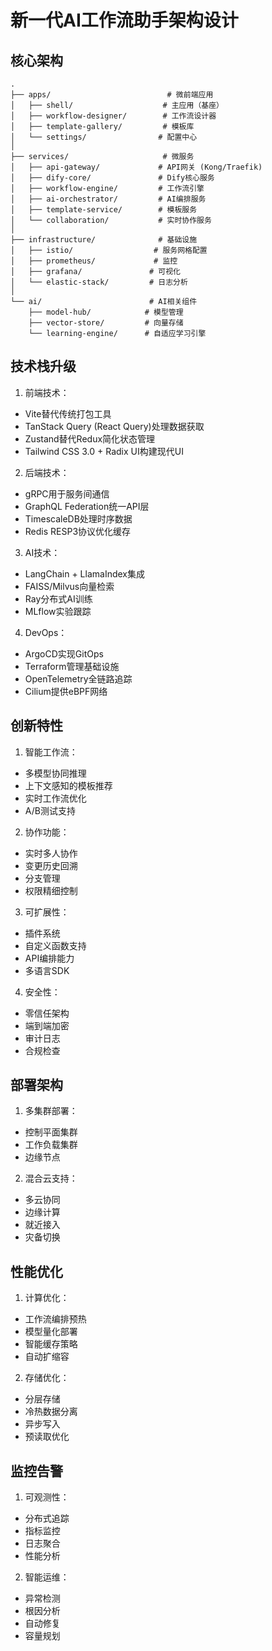 # 新一代AI工作流助手架构设计

## 核心架构

```
.
├── apps/                          # 微前端应用
│   ├── shell/                    # 主应用（基座）
│   ├── workflow-designer/        # 工作流设计器
│   ├── template-gallery/         # 模板库
│   └── settings/                # 配置中心
│
├── services/                     # 微服务
│   ├── api-gateway/             # API网关 (Kong/Traefik)
│   ├── dify-core/               # Dify核心服务
│   ├── workflow-engine/         # 工作流引擎
│   ├── ai-orchestrator/         # AI编排服务
│   ├── template-service/        # 模板服务
│   └── collaboration/           # 实时协作服务
│
├── infrastructure/              # 基础设施
│   ├── istio/                  # 服务网格配置
│   ├── prometheus/             # 监控
│   ├── grafana/               # 可视化
│   └── elastic-stack/         # 日志分析
│
└── ai/                        # AI相关组件
    ├── model-hub/            # 模型管理
    ├── vector-store/         # 向量存储
    └── learning-engine/      # 自适应学习引擎
```

## 技术栈升级

1. 前端技术：
- Vite替代传统打包工具
- TanStack Query (React Query)处理数据获取
- Zustand替代Redux简化状态管理
- Tailwind CSS 3.0 + Radix UI构建现代UI

2. 后端技术：
- gRPC用于服务间通信
- GraphQL Federation统一API层
- TimescaleDB处理时序数据
- Redis RESP3协议优化缓存

3. AI技术：
- LangChain + LlamaIndex集成
- FAISS/Milvus向量检索
- Ray分布式AI训练
- MLflow实验跟踪

4. DevOps：
- ArgoCD实现GitOps
- Terraform管理基础设施
- OpenTelemetry全链路追踪
- Cilium提供eBPF网络

## 创新特性

1. 智能工作流：
- 多模型协同推理
- 上下文感知的模板推荐
- 实时工作流优化
- A/B测试支持

2. 协作功能：
- 实时多人协作
- 变更历史回溯
- 分支管理
- 权限精细控制

3. 可扩展性：
- 插件系统
- 自定义函数支持
- API编排能力
- 多语言SDK

4. 安全性：
- 零信任架构
- 端到端加密
- 审计日志
- 合规检查

## 部署架构

1. 多集群部署：
- 控制平面集群
- 工作负载集群
- 边缘节点

2. 混合云支持：
- 多云协同
- 边缘计算
- 就近接入
- 灾备切换

## 性能优化

1. 计算优化：
- 工作流编排预热
- 模型量化部署
- 智能缓存策略
- 自动扩缩容

2. 存储优化：
- 分层存储
- 冷热数据分离
- 异步写入
- 预读取优化

## 监控告警

1. 可观测性：
- 分布式追踪
- 指标监控
- 日志聚合
- 性能分析

2. 智能运维：
- 异常检测
- 根因分析
- 自动修复
- 容量规划
